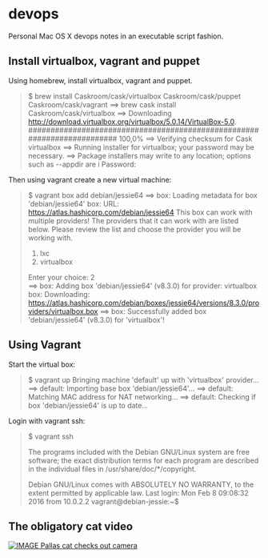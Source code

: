 # devops

Personal Mac OS X devops notes in an executable script fashion.

## Install virtualbox, vagrant and puppet

Using homebrew, install virtualbox, vagrant and puppet.

> $ brew install Caskroom/cask/virtualbox Caskroom/cask/puppet Caskroom/cask/vagrant
> ==> brew cask install Caskroom/cask/virtualbox
> ==> Downloading http://download.virtualbox.org/virtualbox/5.0.14/VirtualBox-5.0.
> ######################################################################## 100,0%
> ==> Verifying checksum for Cask virtualbox
> ==> Running installer for virtualbox; your password may be necessary.
> ==> Package installers may write to any location; options such as --appdir are i
> Password:

Then using vagrant create a new virtual machine:

> $ vagrant box add debian/jessie64
> ==> box: Loading metadata for box 'debian/jessie64'
>     box: URL: https://atlas.hashicorp.com/debian/jessie64
> This box can work with multiple providers! The providers that it
> can work with are listed below. Please review the list and choose
> the provider you will be working with.
> 
> 1) lxc
> 2) virtualbox
> 
> Enter your choice: 2   
> ==> box: Adding box 'debian/jessie64' (v8.3.0) for provider: virtualbox
>     box: Downloading: https://atlas.hashicorp.com/debian/boxes/jessie64/versions/8.3.0/providers/virtualbox.box
> ==> box: Successfully added box 'debian/jessie64' (v8.3.0) for 'virtualbox'!

## Using Vagrant

Start the virtual box:

> $ vagrant up
> Bringing machine 'default' up with 'virtualbox' provider...
> ==> default: Importing base box 'debian/jessie64'...
> ==> default: Matching MAC address for NAT networking...
> ==> default: Checking if box 'debian/jessie64' is up to date...

Login with vagrant ssh:

> $ vagrant ssh
> 
> The programs included with the Debian GNU/Linux system are free software;
> the exact distribution terms for each program are described in the
> individual files in /usr/share/doc/*/copyright.
> 
> Debian GNU/Linux comes with ABSOLUTELY NO WARRANTY, to the extent
> permitted by applicable law.
> Last login: Mon Feb  8 09:08:32 2016 from 10.0.2.2
> vagrant@debian-jessie:~$

## The obligatory cat video

[![IMAGE Pallas cat checks out camera](http://img.youtube.com/vi/gIXw-3H48yU/0.jpg)](http://www.youtube.com/watch?v=gIXw-3H48yU)


